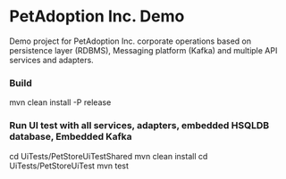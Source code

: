 # PetAdoption Inc. Demo
Demo project for PetAdoption Inc. corporate operations based on persistence layer (RDBMS), Messaging platform (Kafka)
and multiple API services and adapters.

### Build
mvn clean install -P release

### Run UI test with all services, adapters, embedded HSQLDB database, Embedded Kafka
cd UiTests/PetStoreUiTestShared
mvn clean install
cd UiTests/PetStoreUiTest
mvn test
